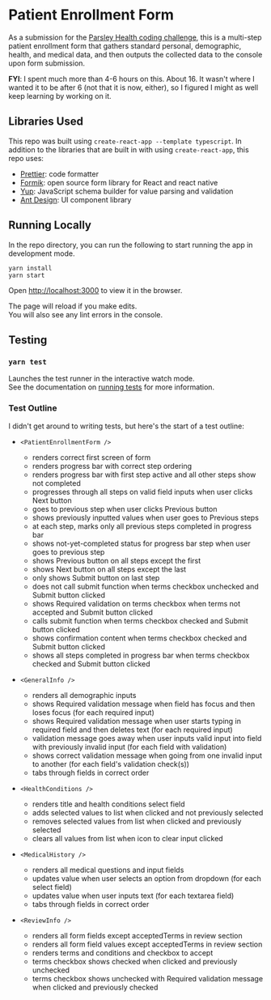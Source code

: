 # Patient Enrollment Form

As a submission for the [Parsley Health coding challenge](https://github.com/parsleyhealth/engineering-recruiting-tests/blob/master/front-end-tests/patient-enrollment-form/multi-screen.md), this is a multi-step patient enrollment form that gathers standard personal, demographic, health, and medical data, and then outputs the collected data to the console upon form submission.

**FYI**: I spent much more than 4-6 hours on this. About 16. It wasn't where I wanted it to be after 6 (not that it is now, either), so I figured I might as well keep learning by working on it.

## Libraries Used

This repo was built using `create-react-app --template typescript`. In addition to the libraries that are built in with using `create-react-app`, this repo uses:

-   [Prettier](https://prettier.io/): code formatter
-   [Formik](https://formik.org/): open source form library for React and react native
-   [Yup](https://github.com/jquense/yup): JavaScript schema builder for value parsing and validation
-   [Ant Design](https://ant.design/docs/react/use-with-create-react-app): UI component library

## Running Locally

In the repo directory, you can run the following to start running the app in development mode.

```
yarn install
yarn start
```

Open [http://localhost:3000](http://localhost:3000) to view it in the browser.

The page will reload if you make edits.\
You will also see any lint errors in the console.

## Testing

### `yarn test`

Launches the test runner in the interactive watch mode.\
See the documentation on [running tests](https://facebook.github.io/create-react-app/docs/running-tests) for more information.

### Test Outline

I didn't get around to writing tests, but here's the start of a test outline:

-   `<PatientEnrollmentForm />`

    -   renders correct first screen of form
    -   renders progress bar with correct step ordering
    -   renders progress bar with first step active and all other steps show not completed
    -   progresses through all steps on valid field inputs when user clicks Next button
    -   goes to previous step when user clicks Previous button
    -   shows previously inputted values when user goes to Previous steps
    -   at each step, marks only all previous steps completed in progress bar
    -   shows not-yet-completed status for progress bar step when user goes to previous step
    -   shows Previous button on all steps except the first
    -   shows Next button on all steps except the last
    -   only shows Submit button on last step
    -   does not call submit function when terms checkbox unchecked and Submit button clicked
    -   shows Required validation on terms checkbox when terms not accepted and Submit button clicked
    -   calls submit function when terms checkbox checked and Submit button clicked
    -   shows confirmation content when terms checkbox checked and Submit button clicked
    -   shows all steps completed in progress bar when terms checkbox checked and Submit button clicked

-   `<GeneralInfo />`
    -   renders all demographic inputs
    -   shows Required validation message when field has focus and then loses focus (for each required input)
    -   shows Required validation message when user starts typing in required field and then deletes text (for each required input)
    -   validation message goes away when user inputs valid input into field with previously invalid input (for each field with validation)
    -   shows correct validation message when going from one invalid input to another (for each field's validation check(s))
    -   tabs through fields in correct order
-   `<HealthConditions />`
    -   renders title and health conditions select field
    -   adds selected values to list when clicked and not previously selected
    -   removes selected values from list when clicked and previously selected
    -   clears all values from list when icon to clear input clicked
-   `<MedicalHistory />`
    -   renders all medical questions and input fields
    -   updates value when user selects an option from dropdown (for each select field)
    -   updates value when user inputs text (for each textarea field)
    -   tabs through fields in correct order
-   `<ReviewInfo />`
    -   renders all form fields except acceptedTerms in review section
    -   renders all form field values except acceptedTerms in review section
    -   renders terms and conditions and checkbox to accept
    -   terms checkbox shows checked when clicked and previously unchecked
    -   terms checkbox shows unchecked with Required validation message when clicked and previously checked
